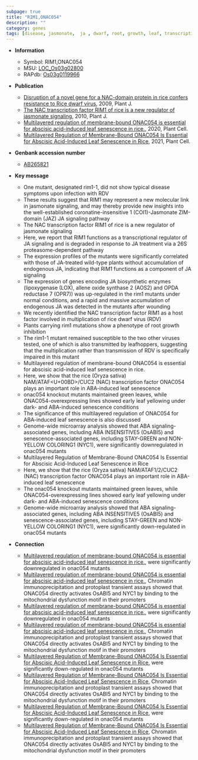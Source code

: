 ```yaml
---
subpage: true
title: "RIM1,ONAC054"
description: ""
category: genes
tags: [disease, jasmonate,  ja , dwarf, root, growth, leaf, transcription factor, leaf senescence, senescence,  ABA , abscisic acid, ABA]
---
```


* **Information**  
    + Symbol: RIM1,ONAC054  
    + MSU: [LOC_Os03g02800](http://rice.plantbiology.msu.edu/cgi-bin/ORF_infopage.cgi?orf=LOC_Os03g02800)  
    + RAPdb: [Os03g0119966](http://rapdb.dna.affrc.go.jp/viewer/gbrowse_details/irgsp1?name=Os03g0119966)  

* **Publication**  
    + [Disruption of a novel gene for a NAC-domain protein in rice confers resistance to Rice dwarf virus](http://www.ncbi.nlm.nih.gov/pubmed?term=Disruption+of+a+novel+gene+for+a+NAC-domain+protein+in+rice+confers+resistance+to+Rice+dwarf+virus%5BTitle%5D), 2009, Plant J.
    + [The NAC transcription factor RIM1 of rice is a new regulator of jasmonate signaling](http://www.ncbi.nlm.nih.gov/pubmed?term=The+NAC+transcription+factor+RIM1+of+rice+is+a+new+regulator+of+jasmonate+signaling%5BTitle%5D), 2010, Plant J.
    + [Multilayered regulation of membrane-bound ONAC054 is essential for abscisic acid-induced leaf senescence in rice.](http://www.ncbi.nlm.nih.gov/pubmed?term=Multilayered+regulation+of+membrane-bound+ONAC054+is+essential+for+abscisic+acid-induced+leaf+senescence+in+rice.%5BTitle%5D), 2020, Plant Cell.
    + [Multilayered Regulation of Membrane-Bound ONAC054 Is Essential for Abscisic Acid-Induced Leaf Senescence in Rice](http://www.ncbi.nlm.nih.gov/pubmed?term=Multilayered+Regulation+of+Membrane-Bound+ONAC054+Is+Essential+for+Abscisic+Acid-Induced+Leaf+Senescence+in+Rice%5BTitle%5D), 2021, Plant Cell.

* **Genbank accession number**  
    + [AB265821](http://www.ncbi.nlm.nih.gov/nuccore/AB265821)

* **Key message**  
    + One mutant, designated rim1-1, did not show typical disease symptoms upon infection with RDV
    + These results suggest that RIM1 may represent a new molecular link in jasmonate signaling, and may thereby provide new insights into the well-established coronatine-insensitive 1 (COI1)-Jasmonate ZIM-domain (JAZ) JA signaling pathway
    + The NAC transcription factor RIM1 of rice is a new regulator of jasmonate signaling
    + Here, we report that RIM1 functions as a transcriptional regulator of JA signaling and is degraded in response to JA treatment via a 26S proteasome-dependent pathway
    + The expression profiles of the mutants were significantly correlated with those of JA-treated wild-type plants without accumulation of endogenous JA, indicating that RIM1 functions as a component of JA signaling
    + The expression of genes encoding JA biosynthetic enzymes (lipoxygenase (LOX), allene oxide synthase 2 (AOS2) and OPDA reductase 7 (OPR7)) was up-regulated in the rim1 mutants under normal conditions, and a rapid and massive accumulation of endogenous JA was detected in the mutants after wounding
    + We recently identified the NAC transcription factor RIM1 as a host factor involved in multiplication of rice dwarf virus (RDV)
    + Plants carrying rim1 mutations show a phenotype of root growth inhibition
    + The rim1-1 mutant remained susceptible to the two other viruses tested, one of which is also transmitted by leafhoppers, suggesting that the multiplication rather than transmission of RDV is specifically impaired in this mutant
    + Multilayered regulation of membrane-bound ONAC054 is essential for abscisic acid-induced leaf senescence in rice.
    + Here, we show that the rice (Oryza sativa) NAM/ATAF<U+00BD>/CUC2 (NAC) transcription factor ONAC054 plays an important role in ABA-induced leaf senescence
    + onac054 knockout mutants maintained green leaves, while ONAC054-overexpressing lines showed early leaf yellowing under dark- and ABA-induced senescence conditions
    + The significance of this multilayered regulation of ONAC054 for ABA-induced leaf senescence is also discussed
    + Genome-wide microarray analysis showed that ABA signaling-associated genes, including ABA INSENSITIVE5 (OsABI5) and senescence-associated genes, including STAY-GREEN and NON-YELLOW COLORING1 (NYC1), were significantly downregulated in onac054 mutants
    + Multilayered Regulation of Membrane-Bound ONAC054 Is Essential for Abscisic Acid-Induced Leaf Senescence in Rice
    + Here, we show that the rice (Oryza sativa) NAM/ATAF1/2/CUC2 (NAC) transcription factor ONAC054 plays an important role in ABA-induced leaf senescence
    + The onac054 knockout mutants maintained green leaves, while ONAC054-overexpressing lines showed early leaf yellowing under dark- and ABA-induced senescence conditions
    + Genome-wide microarray analysis showed that ABA signaling-associated genes, including ABA INSENSITIVE5 (OsABI5) and senescence-associated genes, including STAY-GREEN and NON-YELLOW COLORING1 (NYC1), were significantly down-regulated in onac054 mutants

* **Connection**  
    + [Multilayered regulation of membrane-bound ONAC054 is essential for abscisic acid-induced leaf senescence in rice.](NYC1), were significantly downregulated in onac054 mutants
    + [Multilayered regulation of membrane-bound ONAC054 is essential for abscisic acid-induced leaf senescence in rice.](http://www.ncbi.nlm.nih.gov/pubmed?term=Multilayered+regulation+of+membrane-bound+ONAC054+is+essential+for+abscisic+acid-induced+leaf+senescence+in+rice.%5BTitle%5D),  Chromatin immunoprecipitation and protoplast transient assays showed that ONAC054 directly activates OsABI5 and NYC1 by binding to the mitochondrial dysfunction motif in their promoters
    + [Multilayered regulation of membrane-bound ONAC054 is essential for abscisic acid-induced leaf senescence in rice.](NYC1), were significantly downregulated in onac054 mutants
    + [Multilayered regulation of membrane-bound ONAC054 is essential for abscisic acid-induced leaf senescence in rice.](http://www.ncbi.nlm.nih.gov/pubmed?term=Multilayered+regulation+of+membrane-bound+ONAC054+is+essential+for+abscisic+acid-induced+leaf+senescence+in+rice.%5BTitle%5D),  Chromatin immunoprecipitation and protoplast transient assays showed that ONAC054 directly activates OsABI5 and NYC1 by binding to the mitochondrial dysfunction motif in their promoters
    + [Multilayered Regulation of Membrane-Bound ONAC054 Is Essential for Abscisic Acid-Induced Leaf Senescence in Rice](NYC1), were significantly down-regulated in onac054 mutants
    + [Multilayered Regulation of Membrane-Bound ONAC054 Is Essential for Abscisic Acid-Induced Leaf Senescence in Rice](http://www.ncbi.nlm.nih.gov/pubmed?term=Multilayered+Regulation+of+Membrane-Bound+ONAC054+Is+Essential+for+Abscisic+Acid-Induced+Leaf+Senescence+in+Rice%5BTitle%5D),  Chromatin immunoprecipitation and protoplast transient assays showed that ONAC054 directly activates OsABI5 and NYC1 by binding to the mitochondrial dysfunction motif in their promoters
    + [Multilayered Regulation of Membrane-Bound ONAC054 Is Essential for Abscisic Acid-Induced Leaf Senescence in Rice](NYC1), were significantly down-regulated in onac054 mutants
    + [Multilayered Regulation of Membrane-Bound ONAC054 Is Essential for Abscisic Acid-Induced Leaf Senescence in Rice](http://www.ncbi.nlm.nih.gov/pubmed?term=Multilayered+Regulation+of+Membrane-Bound+ONAC054+Is+Essential+for+Abscisic+Acid-Induced+Leaf+Senescence+in+Rice%5BTitle%5D),  Chromatin immunoprecipitation and protoplast transient assays showed that ONAC054 directly activates OsABI5 and NYC1 by binding to the mitochondrial dysfunction motif in their promoters



